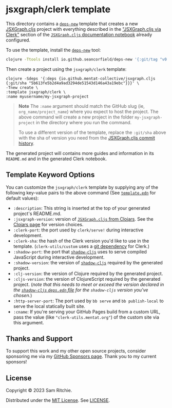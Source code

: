 # jsxgraph/clerk template

This directory contains a [`deps-new`][deps-new-url] template that creates a new
[JSXGraph.cljs][jsxgraph-cljs-url] project with everything described in the ["JSXGraph.cljs
via Clerk"](https://jsxgraph.mentat.org/#jsxgraph.cljs-via-clerk) section of the
[`JSXGraph.cljs` documentation notebook][jsxgraph-cljs-url] already configured.

To use the template, install the [`deps-new`][deps-new-url] tool:

```sh
clojure -Ttools install io.github.seancorfield/deps-new '{:git/tag "v0.5.0"}' :as new
```

Then create a project using the `jsxgraph/clerk` template:

```
clojure -Sdeps '{:deps {io.github.mentat-collective/jsxgraph.cljs {:git/sha "5b613fe5b2d4a9ad3294de51543d146a43a19ebc"}}}' \
-Tnew create \
:template jsxgraph/clerk \
:name myusername/my-jsxgraph-project
```

> **Note**
> The `:name` argument should match the GitHub slug (ie,
> `org_name/project_name`) where you expect to host the project. The above
> command will create a new project in the folder `my-jsxgraph-project` in the
> directory where you run the command.
>
> To use a different version of the template, replace the `:git/sha` above with
> the sha of version you need from the [JSXGraph.cljs commit
> history](https://github.com/mentat-collective/JSXGraph.cljs/commits/main).

The generated project will contains more guides and information in its
`README.md` and in the generated Clerk notebook.

## Template Keyword Options

You can customize the `jsxgraph/clerk` template by supplying any of the following
key-value pairs to the above command (See [`template.edn`][template-edn-url] for
default values):

- `:description`: This string is inserted at the top of your generated project's
  README.md.
- `:jsxgraph-version`: version of [`JSXGraph.cljs` from Clojars][clojars-url]. See the
  [Clojars page][clojars-url] for version choices.
- `:clerk-port`: the port used by `clerk/serve!` during interactive development.
- `:clerk-sha`: the hash of the Clerk version you'd like to use in the template.
  (`clerk-utils/custom` uses a [git
  dependency](https://clojure.org/news/2018/01/05/git-deps) for Clerk.)
- `:shadow-port`: the port that [`shadow-cljs`][shadow-url] uses to serve
  compiled JavaScript during interactive development.
- `:shadow-version`: the version of [`shadow-cljs`][shadow-url] required by the
  generated project.
- `:clj-version`: the version of Clojure required by the generated project.
- `:cljs-version`: the version of ClojureScript required by the generated
  project. (_note that this needs to meet or exceed the version declared in the
  [`shadow-cljs` `deps.edn`
  file](https://github.com/thheller/shadow-cljs/blob/master/deps.edn) for the
  `shadow-cljs` version you've chosen._)
- `:http-server-port`: The port used by `bb serve` and `bb publish-local` to
  serve the local statically built site.
- `:cname`: If you're serving your GitHub Pages build from a custom URL, pass
  the value (like `"clerk-utils.mentat.org"`) of the custom site via this
  argument.

## Thanks and Support

To support this work and my other open source projects, consider sponsoring me
via my [GitHub Sponsors page](https://github.com/sponsors/sritchie). Thank you
to my current sponsors!

## License

Copyright © 2023 Sam Ritchie.

Distributed under the [MIT License](LICENSE). See [LICENSE](LICENSE).

[clojars-url]: https://clojars.org/org.mentat/jsxgraph.cljs
[clerk-url]: https://clerk.vision
[jsxgraph-cljs-url]: https://jsxgraph.mentat.org
[deps-new-url]: https://github.com/seancorfield/deps-new
[shadow-url]: https://shadow-cljs.github.io/docs/UsersGuide.html
[template-edn-url]: https://github.com/mentat-collective/JSXGraph.cljs/blob/main/resources/jsxgraph/clerk/template.edn
